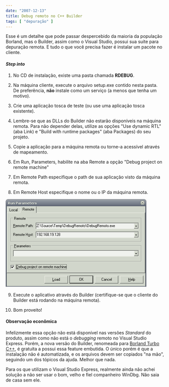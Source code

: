 ```yaml
---
date: "2007-12-13"
title: Debug remoto no C++ Builder
tags: [ "depuração" ]
---
```


Esse é um detalhe que pode passar despercebido da maioria da população Borland, mas o Builder, assim como o Visual Studio, possui sua suíte para depuração remota. E tudo o que você precisa fazer é instalar um pacote no cliente.






#### _Step into_





	
  1. No CD de instalação, existe uma pasta chamada **RDEBUG**.

	
  2. Na máquina cliente, execute o arquivo setup.exe contido nesta pasta. De preferência, **não** instale como um serviço (a menos que tenha um motivo).

	
  3. Crie uma aplicação tosca de teste (ou use uma aplicação tosca existente).

	
  4. Lembre-se que as DLLs do Builder não estarão disponíveis na máquina remota. Para não depender delas, utilize as opções "Use dynamic RTL" (aba Link) e "Build with runtime packages" (aba Packages) do seu projeto.

	
  5. Copie a aplicação para a máquina remota ou torne-a acessível através de mapeamento.

	
  6. Em Run, Parameters, habilite na aba Remote a opção "Debug project on remote machine"

	
  7. Em Remote Path especifique o path de sua aplicação visto da máquina remota.

	
  8. Em Remote Host especifique o nome ou o IP da máquina remota.

[![Builder Remote Debugger](/images/builder-remote-debug.png)](/images/builder-remote-debug.png)
	
  9. Execute o aplicativo através do Builder (certifique-se que o cliente do Builder está rodando na máquina remota).

	
  10. Bom proveito!




#### Observação econômica


Infelizmente essa opção não está disponível nas versões _Standard_ do produto, assim como não está o _debugging_ remoto no Visual Studio Express. Porém, a nova versão do Builder, renomeada para [Borland Turbo C++](http://www.borland.com/br/products/turbo/index.html), é gratuita a possui essa feature embutida. O único porém é que a instalação não é automatizada, e os arquivos devem ser copiados "na mão", seguindo um dos tópicos da ajuda. Melhor que nada.

Para os que utilizam o Visual Studio Express, realmente ainda não achei solução a não ser usar o bom, velho e fiel companheiro WinDbg. Não saia de casa sem ele.
